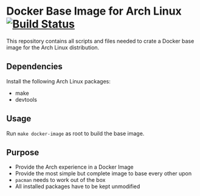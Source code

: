 # Docker Base Image for Arch Linux [![Build Status](https://travis-ci.org/pierres/archlinux-docker.svg?branch=master)](https://travis-ci.org/pierres/archlinux-docker)
This repository contains all scripts and files needed to crate a Docker base image for the Arch Linux distribution.
## Dependencies
Install the following Arch Linux packages:
* make
* devtools
## Usage
Run `make docker-image` as root to build the base image.
## Purpose
* Provide the Arch experience in a Docker Image
* Provide the most simple but complete image to base every other upon
* `pacman` needs to work out of the box
* All installed packages have to be kept unmodified
